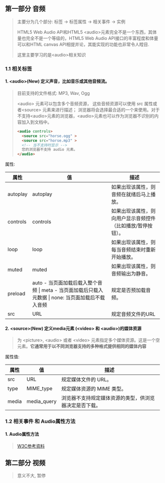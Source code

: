 ## 第一部分 音频

> 主要分为几个部分: 标签 -> 标签属性 -> 相关事件 -> 实例
>
> HTML5 Web Audio API和HTML5 \<audio>元素完全不是一个东西，其体量也完全不是一个等级的，HTML5 Web Audio API接口的丰富程度和体量可以和HTML canvas API相提并论，其能实现的功能也非常令人瞠目.
>
> 这里主要学习的是\<audio>相关知识

### 1.1 相关标签

#### 1. \<audio>(New)	定义声音，比如音乐或其他音频流。

> 目前支持的文件格式: MP3, Wav, Ogg
>
> \<audio> 元素可以包含多个音频资源， 这些音频资源可以使用 src 属性或者\<source> 元素来进行描述； 浏览器将会选择最合适的一个来使用。对于不支持\<audio>元素的浏览器，\<audio>元素也可以作为浏览器不识别的内容加入到文档中。 
>
> ```html
> <audio controls>
>   <source src="horse.ogg" >
>   <source src="horse.mp3" >
>   <!-- 当不支持时显示 -->  
>   您的浏览器不支持 audio 元素。
> </audio>
> ```

属性:

| 属性     | 值                                                           | 描述                                                        |
| -------- | ------------------------------------------------------------ | ----------------------------------------------------------- |
| autoplay | autoplay                                                     | 如果出现该属性，则音频在就绪后马上播放。                    |
| controls | controls                                                     | 如果出现该属性，则向用户显示音频控件（比如播放/暂停按钮）。 |
| loop     | loop                                                         | 如果出现该属性，则每当音频结束时重新开始播放。              |
| muted    | muted                                                        | 如果出现该属性，则音频输出为静音。                          |
| preload  | auto - 当页面加载后载入整个音频  \| meta - 当页面加载后只载入元数据 \| none: 当页面加载后不载入音频 | 规定是否预加载音频。                                        |
| src      | URL                                                          | 规定音频文件的URL                                           |

#### 2. \<source>(New)	定义media元素 (\<video> 和 \<audio>)的媒体资源

> 为 \<picture>, \<audio> 或者 \<video> 元素指定多个媒体资源。这是一个空元素。**它通常用于以不同浏览器支持的多种格式提供相同的媒体内容**

属性值:

| 属性  | 值          | 描述                                                   |
| ----- | ----------- | ------------------------------------------------------ |
| src   | URL         | 规定媒体文件的 URL。                                   |
| type  | MIME_type   | 规定媒体资源的 MIME 类型。                             |
| media | media_query | 浏览器不支持规定媒体资源的类型，供浏览器决定是否下载。 |



### 1.2 相关事件 和 Audio属性方法

#### 1. Audio属性方法

> [W3C参考资料]( https://www.w3school.com.cn/jsref/dom_obj_audio.asp )



## 第二部分 视频

> 意义不大, 暂停